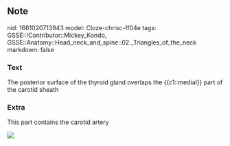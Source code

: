 ## Note
nid: 1661020713943
model: Cloze-chrisc-ff04e
tags: GSSE::!Contributor::Mickey_Kondo, GSSE::Anatomy::Head_neck_and_spine::02._Triangles_of_the_neck
markdown: false

### Text
The posterior surface of the thyroid gland overlaps the {{c1::medial}} part of the carotid sheath

### Extra
This part contains the carotid artery
<div><img src="cross-section-through-neck-ADTRPA.jpg"></div>
